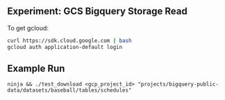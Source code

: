 ## Experiment: GCS Bigquery Storage Read

To get gcloud:
```bash
curl https://sdk.cloud.google.com | bash
gcloud auth application-default login
```

## Example Run
```
ninja && ./test_download <gcp_project_id> "projects/bigquery-public-data/datasets/baseball/tables/schedules"
```